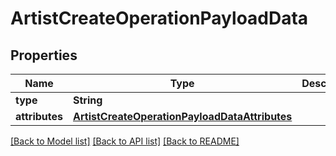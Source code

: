 # ArtistCreateOperationPayloadData

## Properties
Name | Type | Description | Notes
------------ | ------------- | ------------- | -------------
**type** | **String** |  | 
**attributes** | [**ArtistCreateOperationPayloadDataAttributes**](ArtistCreateOperationPayloadDataAttributes.md) |  | 

[[Back to Model list]](../README.md#documentation-for-models) [[Back to API list]](../README.md#documentation-for-api-endpoints) [[Back to README]](../README.md)


